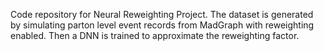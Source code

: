 Code repository for Neural Reweighting Project. The dataset is generated by simulating parton level event records from MadGraph with reweighting enabled. Then a DNN is trained to approximate the reweighting factor.